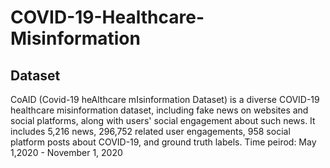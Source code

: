 # COVID-19-Healthcare-Misinformation

## Dataset
  CoAID (Covid-19 heAlthcare mIsinformation Dataset) is a diverse COVID-19 healthcare misinformation dataset, including fake news on websites and social platforms, along with users' social engagement about such news. It includes 5,216 news, 296,752 related user engagements, 958 social platform posts about COVID-19, and ground truth labels.
  Time peirod: May 1,2020 - November 1, 2020
